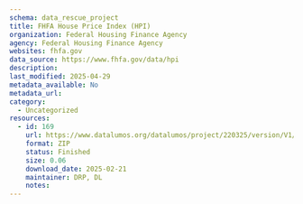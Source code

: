```yaml
---
schema: data_rescue_project 
title: FHFA House Price Index (HPI)
organization: Federal Housing Finance Agency
agency: Federal Housing Finance Agency
websites: fhfa.gov
data_source: https://www.fhfa.gov/data/hpi
description: 
last_modified: 2025-04-29
metadata_available: No
metadata_url: 
category:
  - Uncategorized
resources:
  - id: 169
    url: https://www.datalumos.org/datalumos/project/220325/version/V1/view
    format: ZIP
    status: Finished
    size: 0.06
    download_date: 2025-02-21
    maintainer: DRP, DL
    notes: 
---
```

